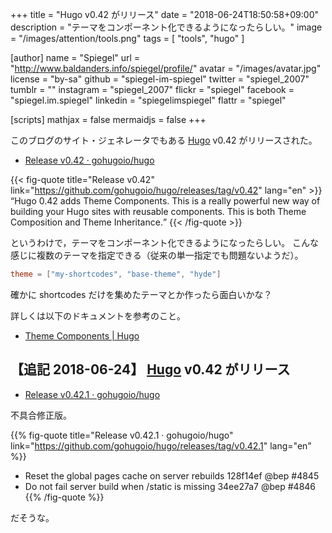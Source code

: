 +++
title = "Hugo v0.42 がリリース"
date = "2018-06-24T18:50:58+09:00"
description = "テーマをコンポーネント化できるようになったらしい。"
image = "/images/attention/tools.png"
tags  = [ "tools", "hugo" ]

[author]
  name      = "Spiegel"
  url       = "http://www.baldanders.info/spiegel/profile/"
  avatar    = "/images/avatar.jpg"
  license   = "by-sa"
  github    = "spiegel-im-spiegel"
  twitter   = "spiegel_2007"
  tumblr    = ""
  instagram = "spiegel_2007"
  flickr    = "spiegel"
  facebook  = "spiegel.im.spiegel"
  linkedin  = "spiegelimspiegel"
  flattr    = "spiegel"

[scripts]
  mathjax = false
  mermaidjs = false
+++

このブログのサイト・ジェネレータでもある [Hugo] v0.42 がリリースされた。

- [Release v0.42 · gohugoio/hugo](https://github.com/gohugoio/hugo/releases/tag/v0.42)

{{< fig-quote title="Release v0.42" link="https://github.com/gohugoio/hugo/releases/tag/v0.42" lang="en" >}}
<q>Hugo 0.42 adds Theme Components. This is a really powerful new way of building your Hugo sites with reusable components. This is both Theme Composition and Theme Inheritance.</q>
{{< /fig-quote >}}

というわけで，テーマをコンポーネント化できるようになったらしい。
こんな感じに複数のテーマを指定できる（従来の単一指定でも問題ないようだ）。

```toml
theme = ["my-shortcodes", "base-theme", "hyde"]
```

確かに shortcodes だけを集めたテーマとか作ったら面白いかな？

詳しくは以下のドキュメントを参考のこと。

- [Theme Components | Hugo](https://gohugo.io/themes/theme-components/)

## 【追記 2018-06-24】 [Hugo] v0.42 がリリース

- [Release v0.42.1 · gohugoio/hugo](https://github.com/gohugoio/hugo/releases/tag/v0.42.1)

不具合修正版。

{{% fig-quote title="Release v0.42.1 · gohugoio/hugo" link="https://github.com/gohugoio/hugo/releases/tag/v0.42.1" lang="en" %}}
- Reset the global pages cache on server rebuilds 128f14ef @bep #4845
- Do not fail server build when /static is missing 34ee27a7 @bep #4846
{{% /fig-quote %}}

だそうな。

[Hugo]: https://gohugo.io/ "The world’s fastest framework for building websites | Hugo"
